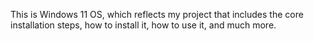 This is Windows 11 OS, which reflects my project that includes the core installation steps, how to install it, how to use it, and much more.
